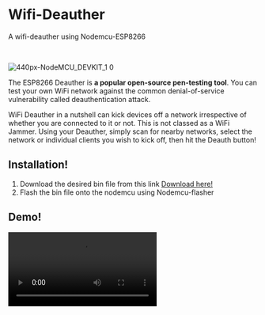 # Wifi-Deauther

A wifi-deauther using Nodemcu-ESP8266

&nbsp;
&nbsp;

![440px-NodeMCU_DEVKIT_1 0](https://user-images.githubusercontent.com/95465072/209616581-8c3f7460-d004-48a1-93bd-127764c10fd3.jpg)


The ESP8266 Deauther is **a popular open-source pen-testing tool**. You can test your own WiFi network against the common denial-of-service vulnerability called deauthentication attack.


WiFi Deauther in a nutshell can kick devices off a network irrespective of whether you are connected to it or not. This is not classed as a WiFi Jammer. Using your Deauther, simply scan for nearby networks, select the network or individual clients you wish to kick off, then hit the Deauth button!


## Installation!

 1. Download the desired bin file from this link [Download here!](https://github.com/SpacehuhnTech/esp8266_deauther/releases)
 2. Flash the bin file onto the nodemcu using Nodemcu-flasher 


## Demo!
![Watch the video](https://user-images.githubusercontent.com/95465072/209769263-56b09037-1aa1-42ae-b43e-d18ee0099b80.mp4)




